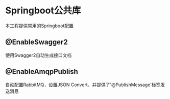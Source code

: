 # Springboot公共库
本工程提供常用的Springboot配置
## @EnableSwagger2
使用Swagger2自动生成接口文档
## @EnableAmqpPublish
自动配置RabbitMQ，设置JSON Convert，并提供了'@PublishMessage'标签发送消息
